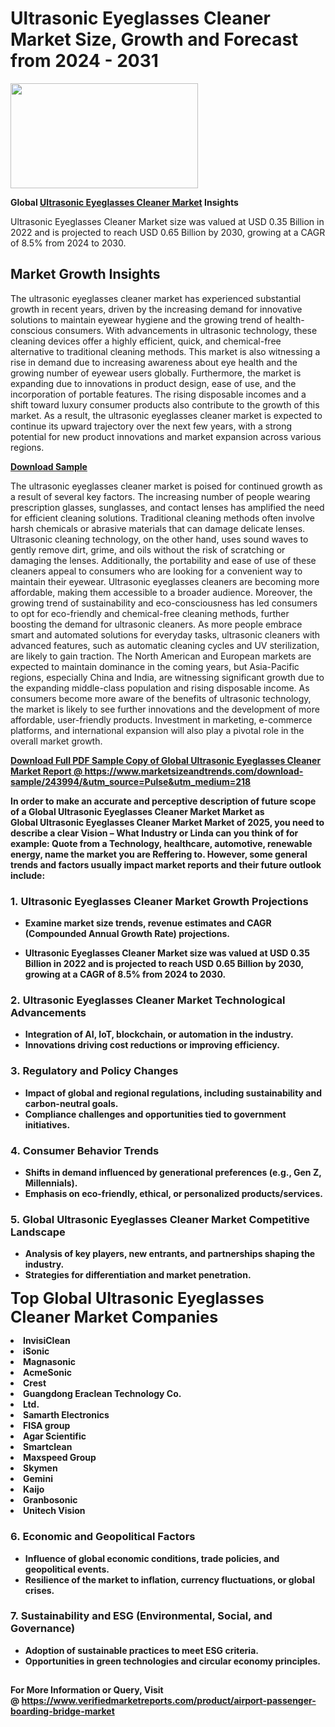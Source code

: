 <H1>Ultrasonic Eyeglasses Cleaner Market Size, Growth and Forecast from 2024 - 2031</H1><img class="aligncenter size-medium wp-image-584254" src="https://thirdeyenews.in/wp-content/uploads/2024/09/Global-Market-Research-300x168.jpeg" alt="" width="300" height="168" /><p><strong>Global&nbsp;<a href="https://www.marketsizeandtrends.com/download-sample/243994/&amp;utm_source=Pulse&amp;utm_medium=218">Ultrasonic Eyeglasses Cleaner Market</a> Insights</strong></p><p>Ultrasonic Eyeglasses Cleaner Market size was valued at USD 0.35 Billion in 2022 and is projected to reach USD 0.65 Billion by 2030, growing at a CAGR of 8.5% from 2024 to 2030.</p><p><h2>Market Growth Insights</h2> <p>The ultrasonic eyeglasses cleaner market has experienced substantial growth in recent years, driven by the increasing demand for innovative solutions to maintain eyewear hygiene and the growing trend of health-conscious consumers. With advancements in ultrasonic technology, these cleaning devices offer a highly efficient, quick, and chemical-free alternative to traditional cleaning methods. This market is also witnessing a rise in demand due to increasing awareness about eye health and the growing number of eyewear users globally. Furthermore, the market is expanding due to innovations in product design, ease of use, and the incorporation of portable features. The rising disposable incomes and a shift toward luxury consumer products also contribute to the growth of this market. As a result, the ultrasonic eyeglasses cleaner market is expected to continue its upward trajectory over the next few years, with a strong potential for new product innovations and market expansion across various regions.</p> <p><strong><a href="#">Download Sample</a></strong></p> <p>The ultrasonic eyeglasses cleaner market is poised for continued growth as a result of several key factors. The increasing number of people wearing prescription glasses, sunglasses, and contact lenses has amplified the need for efficient cleaning solutions. Traditional cleaning methods often involve harsh chemicals or abrasive materials that can damage delicate lenses. Ultrasonic cleaning technology, on the other hand, uses sound waves to gently remove dirt, grime, and oils without the risk of scratching or damaging the lenses. Additionally, the portability and ease of use of these cleaners appeal to consumers who are looking for a convenient way to maintain their eyewear. Ultrasonic eyeglasses cleaners are becoming more affordable, making them accessible to a broader audience. Moreover, the growing trend of sustainability and eco-consciousness has led consumers to opt for eco-friendly and chemical-free cleaning methods, further boosting the demand for ultrasonic cleaners. As more people embrace smart and automated solutions for everyday tasks, ultrasonic cleaners with advanced features, such as automatic cleaning cycles and UV sterilization, are likely to gain traction. The North American and European markets are expected to maintain dominance in the coming years, but Asia-Pacific regions, especially China and India, are witnessing significant growth due to the expanding middle-class population and rising disposable income. As consumers become more aware of the benefits of ultrasonic technology, the market is likely to see further innovations and the development of more affordable, user-friendly products. Investment in marketing, e-commerce platforms, and international expansion will also play a pivotal role in the overall market growth.</p> <p><strong><a href="#"></p><p><span class=""><strong>Download Full PDF Sample Copy of Global Ultrasonic Eyeglasses Cleaner Market Report</strong> @ <a href="https://www.marketsizeandtrends.com/download-sample/243994/&amp;utm_source=Pulse&amp;utm_medium=218" target="_blank">https://www.marketsizeandtrends.com/download-sample/243994/&amp;utm_source=Pulse&amp;utm_medium=218</a></span></p><p>In order to make an accurate and perceptive description of future scope of a Global&nbsp;Ultrasonic Eyeglasses Cleaner Market Market as Global&nbsp;Ultrasonic Eyeglasses Cleaner Market Market of 2025, you need to describe a clear Vision &ndash; What Industry or Linda can you think of for example: Quote from a Technology, healthcare, automotive, renewable energy, name the market you are Reffering to. However, some general trends and factors usually impact market reports and their future outlook include:</p><h3>1.&nbsp;<strong>Ultrasonic Eyeglasses Cleaner Market Growth Projections</strong></h3><ul><li>Examine market size trends, revenue estimates and CAGR (Compounded Annual Growth Rate) projections.</li><li><p>Ultrasonic Eyeglasses Cleaner Market size was valued at USD 0.35 Billion in 2022 and is projected to reach USD 0.65 Billion by 2030, growing at a CAGR of 8.5% from 2024 to 2030.</p></li></ul><h3>2.&nbsp;<strong>Ultrasonic Eyeglasses Cleaner Market Technological Advancements</strong></h3><ul><li>Integration of AI, IoT, blockchain, or automation in the industry.</li><li>Innovations driving cost reductions or improving efficiency.</li></ul><h3>3.&nbsp;<strong>Regulatory and Policy Changes</strong></h3><ul><li>Impact of global and regional regulations, including sustainability and carbon-neutral goals.</li><li>Compliance challenges and opportunities tied to government initiatives.</li></ul><h3>4.&nbsp;<strong>Consumer Behavior Trends</strong></h3><ul><li>Shifts in demand influenced by generational preferences (e.g., Gen Z, Millennials).</li><li>Emphasis on eco-friendly, ethical, or personalized products/services.</li></ul><h3>5.&nbsp;<strong>Global Ultrasonic Eyeglasses Cleaner Market Competitive Landscape</strong></h3><ul><li>Analysis of key players, new entrants, and partnerships shaping the industry.</li><li>Strategies for differentiation and market penetration.</li></ul><p data-pm-slice="1 1 []"><span style="color: inherit; font-family: inherit; font-size: 25px;">Top Global Ultrasonic Eyeglasses Cleaner Market Companies</span></p><div class="" data-test-id=""><p><li>InvisiClean</li><li> iSonic</li><li> Magnasonic</li><li> AcmeSonic</li><li> Crest</li><li> Guangdong Eraclean Technology Co.</li><li> Ltd.</li><li> Samarth Electronics</li><li> FISA group</li><li> Agar Scientific</li><li> Smartclean</li><li> Maxspeed Group</li><li> Skymen</li><li> Gemini</li><li> Kaijo</li><li> Granbosonic</li><li> Unitech Vision</li></p></div><h3>6.&nbsp;<strong>Economic and Geopolitical Factors</strong></h3><ul><li>Influence of global economic conditions, trade policies, and geopolitical events.</li><li>Resilience of the market to inflation, currency fluctuations, or global crises.</li></ul><h3>7.&nbsp;<strong>Sustainability and ESG (Environmental, Social, and Governance)</strong></h3><ul><li>Adoption of sustainable practices to meet ESG criteria.</li><li>Opportunities in green technologies and circular economy principles.</li></ul><h2><strong style="font-size: 14px;">For More Information or Query, Visit @&nbsp;</strong><a style="background-color: #ffffff; font-size: 14px;" href="https://www.marketsizeandtrends.com/report/ultrasonic-eyeglasses-cleaner-market/" target="_blank">https://www.verifiedmarketreports.com/product/airport-passenger-boarding-bridge-market</a></h2>
